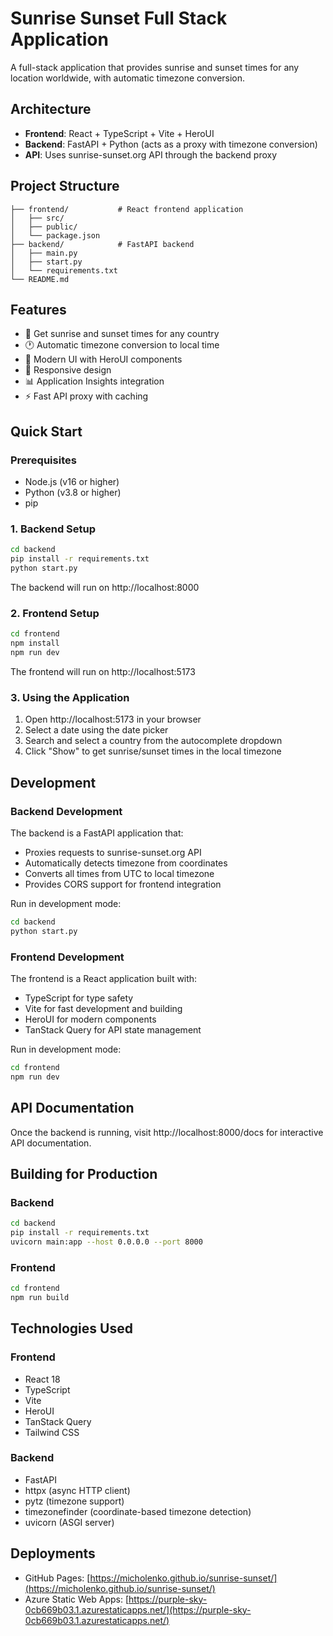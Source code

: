 # Sunrise Sunset Full Stack Application

A full-stack application that provides sunrise and sunset times for any location worldwide, with automatic timezone conversion.

## Architecture

- **Frontend**: React + TypeScript + Vite + HeroUI
- **Backend**: FastAPI + Python (acts as a proxy with timezone conversion)
- **API**: Uses sunrise-sunset.org API through the backend proxy

## Project Structure

```
├── frontend/           # React frontend application
│   ├── src/
│   ├── public/
│   └── package.json
├── backend/            # FastAPI backend
│   ├── main.py
│   ├── start.py
│   └── requirements.txt
└── README.md
```

## Features

- 🌅 Get sunrise and sunset times for any country
- 🕐 Automatic timezone conversion to local time
- 🎨 Modern UI with HeroUI components
- 📱 Responsive design
- 📊 Application Insights integration
- ⚡ Fast API proxy with caching

## Quick Start

### Prerequisites

- Node.js (v16 or higher)
- Python (v3.8 or higher)
- pip

### 1. Backend Setup

```bash
cd backend
pip install -r requirements.txt
python start.py
```

The backend will run on http://localhost:8000

### 2. Frontend Setup

```bash
cd frontend  
npm install
npm run dev
```

The frontend will run on http://localhost:5173

### 3. Using the Application

1. Open http://localhost:5173 in your browser
2. Select a date using the date picker
3. Search and select a country from the autocomplete dropdown
4. Click "Show" to get sunrise/sunset times in the local timezone

## Development

### Backend Development

The backend is a FastAPI application that:
- Proxies requests to sunrise-sunset.org API
- Automatically detects timezone from coordinates
- Converts all times from UTC to local timezone
- Provides CORS support for frontend integration

Run in development mode:
```bash
cd backend
python start.py
```

### Frontend Development

The frontend is a React application built with:
- TypeScript for type safety
- Vite for fast development and building
- HeroUI for modern components
- TanStack Query for API state management

Run in development mode:
```bash
cd frontend
npm run dev
```

## API Documentation

Once the backend is running, visit http://localhost:8000/docs for interactive API documentation.

## Building for Production

### Backend
```bash
cd backend
pip install -r requirements.txt
uvicorn main:app --host 0.0.0.0 --port 8000
```

### Frontend
```bash
cd frontend
npm run build
```

## Technologies Used

### Frontend
- React 18
- TypeScript
- Vite
- HeroUI
- TanStack Query
- Tailwind CSS

### Backend
- FastAPI
- httpx (async HTTP client)
- pytz (timezone support)
- timezonefinder (coordinate-based timezone detection)
- uvicorn (ASGI server)

## Deployments

- GitHub Pages: [https://micholenko.github.io/sunrise-sunset/](https://micholenko.github.io/sunrise-sunset/)
- Azure Static Web Apps: [https://purple-sky-0cb669b03.1.azurestaticapps.net/](https://purple-sky-0cb669b03.1.azurestaticapps.net/)